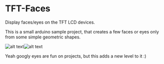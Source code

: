 # TFT-Faces
Display faces/eyes on the TFT LCD devices.

This is a small arduino sample project, that creates a few faces or eyes only from some simple geometric shapes.

![alt text](https://github.com/ManolescuSebastian/TFT-Faces/blob/master/images/image_full_1.jpg.jpg)![alt text](https://github.com/ManolescuSebastian/TFT-Faces/blob/master/images/image_full_2.jpg.jpg)


Yeah googly eyes are fun on projects, but this adds a new level to it :)
